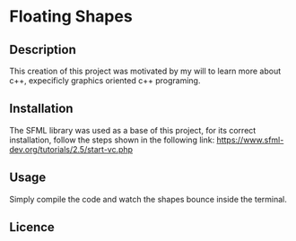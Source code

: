 # Floating Shapes

## Description

  This creation of this project was motivated by my will to learn more about c++, expecificly graphics oriented c++ programing.
  
## Installation

  The SFML library was used as a base of this project, for its correct installation, follow the steps shown in the following link: https://www.sfml-dev.org/tutorials/2.5/start-vc.php
  
## Usage

  Simply compile the code and watch the shapes bounce inside the terminal.
  
## Licence
